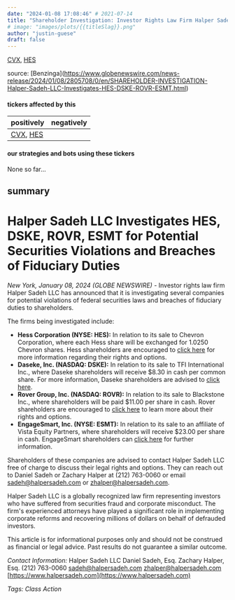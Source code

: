 ```yaml
---
date: "2024-01-08 17:08:46" # 2021-07-14
title: "Shareholder Investigation: Investor Rights Law Firm Halper Sadeh LLC Explores Potential Securities Violations and Breaches of Fiduciary Duties by Select Companies"
# image: "images/plots/{{titleSlag}}.png"
author: "justin-guese"
draft: false
---
```

<a href='https://finance.yahoo.com/quote/CVX' target='_blank'>CVX</a>, <a href='https://finance.yahoo.com/quote/HES' target='_blank'>HES</a> 

source: [Benzinga](<a href='https://www.globenewswire.com/news-release/2024/01/08/2805708/0/en/SHAREHOLDER-INVESTIGATION-Halper-Sadeh-LLC-Investigates-HES-DSKE-ROVR-ESMT.html' target='_blank'>https://www.globenewswire.com/news-release/2024/01/08/2805708/0/en/SHAREHOLDER-INVESTIGATION-Halper-Sadeh-LLC-Investigates-HES-DSKE-ROVR-ESMT.html</a>)

#### tickers affected by this

| positively | negatively |
|------------|------------
| <a href='https://finance.yahoo.com/quote/CVX' target='_blank'>CVX</a>, <a href='https://finance.yahoo.com/quote/HES' target='_blank'>HES</a> |  |

#### our strategies and bots using these tickers

None so far...

## summary

# **Halper Sadeh LLC Investigates HES, DSKE, ROVR, ESMT for Potential Securities Violations and Breaches of Fiduciary Duties**

*New York, January 08, 2024 (GLOBE NEWSWIRE)* - Investor rights law firm Halper Sadeh LLC has announced that it is investigating several companies for potential violations of federal securities laws and breaches of fiduciary duties to shareholders. 

The firms being investigated include:
- **Hess Corporation (NYSE: HES):** In relation to its sale to Chevron Corporation, where each Hess share will be exchanged for 1.0250 Chevron shares. Hess shareholders are encouraged to [click here](https://www.halpersadeh.com) for more information regarding their rights and options.
- **Daseke, Inc. (NASDAQ: DSKE):** In relation to its sale to TFI International Inc., where Daseke shareholders will receive $8.30 in cash per common share. For more information, Daseke shareholders are advised to [click here](https://www.halpersadeh.com).
- **Rover Group, Inc. (NASDAQ: ROVR):** In relation to its sale to Blackstone Inc., where shareholders will be paid $11.00 per share in cash. Rover shareholders are encouraged to [click here](https://www.halpersadeh.com) to learn more about their rights and options.
- **EngageSmart, Inc. (NYSE: ESMT):** In relation to its sale to an affiliate of Vista Equity Partners, where shareholders will receive $23.00 per share in cash. EngageSmart shareholders can [click here](https://www.halpersadeh.com) for further information.

Shareholders of these companies are advised to contact Halper Sadeh LLC free of charge to discuss their legal rights and options. They can reach out to Daniel Sadeh or Zachary Halper at (212) 763-0060 or email sadeh@halpersadeh.com or zhalper@halpersadeh.com.

Halper Sadeh LLC is a globally recognized law firm representing investors who have suffered from securities fraud and corporate misconduct. The firm's experienced attorneys have played a significant role in implementing corporate reforms and recovering millions of dollars on behalf of defrauded investors.

This article is for informational purposes only and should not be construed as financial or legal advice. Past results do not guarantee a similar outcome.

*Contact Information:*
Halper Sadeh LLC
Daniel Sadeh, Esq.
Zachary Halper, Esq.
(212) 763-0060
sadeh@halpersadeh.com
zhalper@halpersadeh.com
[https://www.halpersadeh.com](https://www.halpersadeh.com)

*Tags: Class Action*